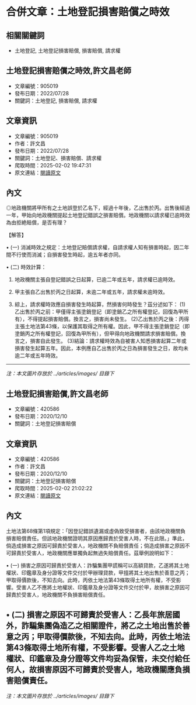 # 合併文章：土地登記損害賠償之時效

## 相關關鍵詞
- 土地登記, 土地登記損害賠償, 損害賠償, 請求權

## 土地登記損害賠償之時效,許文昌老師
- 文章編號：905019
- 發布日期：2022/07/28
- 關鍵詞：土地登記, 損害賠償, 請求權


## 文章資訊
- 文章編號：905019
- 作者：許文昌
- 發布日期：2022/07/28
- 關鍵詞：土地登記、損害賠償、請求權
- 爬取時間：2025-02-02 19:47:31
- 原文連結：[閱讀原文](https://real-estate.get.com.tw/Columns/detail.aspx?no=905019)

## 內文
◎地政機關將甲所有之土地誤登於乙名下，經過十年後，乙出售於丙。出售後經過一年，甲始向地政機關提起土地登記錯誤之損害賠償。地政機關以請求權已逾時效為由拒絶賠償，是否有理？

【解答】

• (一) 消滅時效之規定：土地登記賠償請求權，自請求權人知有損害時起，因二年間不行使而消滅；自損害發生時起，逾五年者亦同。

• (二) 時效計算：

1. 地政機關主張自登記錯誤之日起算，已逾二年或五年，請求權已逾時效。

2. 甲主張自乙出售於丙之日起算，未逾二年或五年，請求權未逾時效。

3. 綜上，請求權時效應自損害發生時起算，然損害何時發生？茲分述如下： (1)乙出售於丙之前：甲僅得主張塗銷登記（即塗銷乙之所有權登記，回復為甲所有），不得提起損害賠償。換言之，損害尚未發生。 (2)乙出售於丙之後：丙得主張土地法第43條，以保護其取得之所有權。因此，甲不得主張塗銷登記（即塗銷丙之所有權登記，回復為甲所有），但甲得向地政機關請求損害賠償。換言之，損害自此發生。 (3)結論：請求權時效為自被害人知悉損害起算二年或損害發生起算五年。因此，本例應自乙出售於丙之日為損害發生之日，故均未逾二年或五年時效。
---
*注：本文圖片存放於 ../articles/images/ 目錄下*


## 土地登記損害賠償,許文昌老師
- 文章編號：420586
- 發布日期：2020/12/10
- 關鍵詞：土地登記損害賠償


## 文章資訊
- 文章編號：420586
- 作者：許文昌
- 發布日期：2020/12/10
- 關鍵詞：土地登記損害賠償
- 爬取時間：2025-02-02 21:02:22
- 原文連結：[閱讀原文](https://real-estate.get.com.tw/Columns/detail.aspx?no=420586)

## 內文
土地法第68條第1項規定：「因登記錯誤遺漏或虛偽致受損害者，由該地政機關負損害賠償責任。但該地政機關證明其原因應歸責於受害人時，不在此限。」準此，倘造成損害之原因可歸責於受害人，地政機關不負賠償責任；倘造成損害之原因不可歸責於受害人，地政機關應單獨負起無過失賠償責任。茲舉例說明如下：

• (一) 損害之原因可歸責於受害人：詐騙集團甲謊稱可以高額貸款，乙遂將其土地權狀、印鑑章及身分證等文件交付於甲辦理貸款，甲擅將其土地出售於善意之丙；甲取得價款後，不知去向。此時，丙依土地法第43條取得土地所有權，不受影響。受害人乙不應將土地權狀、印鑑章及身分證等文件交付於甲，故損害之原因可歸責於受害人，地政機關不負損害賠償責任。

• (二) 損害之原因不可歸責於受害人：乙長年旅居國外，詐騙集團偽造乙之相關證件，將乙之土地出售於善意之丙；甲取得價款後，不知去向。此時，丙依土地法第43條取得土地所有權，不受影響。受害人乙之土地權狀、印鑑章及身分證等文件均妥為保管，未交付給任何人，故損害原因不可歸責於受害人，地政機關應負損害賠償責任。
---
*注：本文圖片存放於 ../articles/images/ 目錄下*

